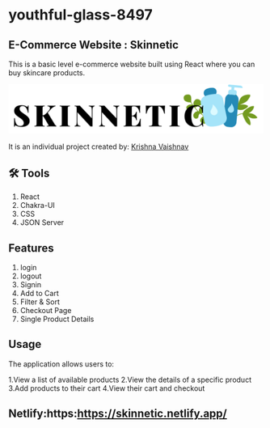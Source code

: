 # youthful-glass-8497

## E-Commerce Website : Skinnetic
This is a basic level e-commerce website built using React where you can buy skincare products.

![Logo](/react-project/src/Images/Skinnetic.png)

It is an individual project created by:
[Krishna Vaishnav](https://github.com/KrishnaVaishnav98)  

## 🛠 Tools

1. React
2. Chakra-UI
3. CSS
4. JSON Server


## Features

1. login
2. logout
3. Signin
4. Add to Cart
5. Filter & Sort
6. Checkout Page
7. Single Product Details


## Usage
The application allows users to:

1.View a list of available products
2.View the details of a specific product
3.Add products to their cart
4.View their cart and checkout

## Netlify:https:https://skinnetic.netlify.app/
